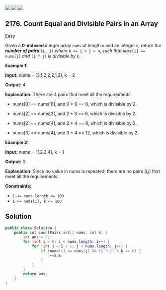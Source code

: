 [![](https://img.shields.io/github/stars/javadev/LeetCode-in-Java?label=Stars&style=flat-square)](https://github.com/javadev/LeetCode-in-Java)
[![](https://img.shields.io/github/forks/javadev/LeetCode-in-Java?label=Fork%20me%20on%20GitHub%20&style=flat-square)](https://github.com/javadev/LeetCode-in-Java/fork)
[![](https://img.shields.io/badge/-LeetCode%20in%20Kotlin-blue?style=flat-square)](https://github.com/javadev/LeetCode-in-Kotlin)

## 2176\. Count Equal and Divisible Pairs in an Array

Easy

Given a **0-indexed** integer array `nums` of length `n` and an integer `k`, return _the **number of pairs**_ `(i, j)` _where_ `0 <= i < j < n`, _such that_ `nums[i] == nums[j]` _and_ `(i * j)` _is divisible by_ `k`.

**Example 1:**

**Input:** nums = [3,1,2,2,2,1,3], k = 2

**Output:** 4

**Explanation:** There are 4 pairs that meet all the requirements: 

- nums[0] == nums[6], and 0 \* 6 == 0, which is divisible by 2. 

- nums[2] == nums[3], and 2 \* 3 == 6, which is divisible by 2. 

- nums[2] == nums[4], and 2 \* 4 == 8, which is divisible by 2. 

- nums[3] == nums[4], and 3 \* 4 == 12, which is divisible by 2. 

**Example 2:**

**Input:** nums = [1,2,3,4], k = 1

**Output:** 0

**Explanation:** Since no value in nums is repeated, there are no pairs (i,j) that meet all the requirements. 

**Constraints:**

*   `1 <= nums.length <= 100`
*   `1 <= nums[i], k <= 100`

## Solution

```java
public class Solution {
    public int countPairs(int[] nums, int k) {
        int ans = 0;
        for (int i = 0; i < nums.length; i++) {
            for (int j = i + 1; j < nums.length; j++) {
                if (nums[i] == nums[j] && (i * j) % k == 0) {
                    ++ans;
                }
            }
        }
        return ans;
    }
}
```